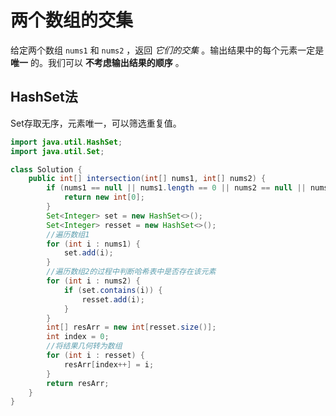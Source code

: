 # 两个数组的交集

 给定两个数组 `nums1` 和 `nums2` ，返回 *它们的交集* 。输出结果中的每个元素一定是 **唯一** 的。我们可以 **不考虑输出结果的顺序** 。 



## HashSet法

Set存取无序，元素唯一，可以筛选重复值。

```java
import java.util.HashSet;
import java.util.Set;

class Solution {
    public int[] intersection(int[] nums1, int[] nums2) {
        if (nums1 == null || nums1.length == 0 || nums2 == null || nums2.length == 0) {
            return new int[0];
        }
        Set<Integer> set = new HashSet<>();
        Set<Integer> resset = new HashSet<>();
        //遍历数组1
        for (int i : nums1) {
            set.add(i);
        }
        //遍历数组2的过程中判断哈希表中是否存在该元素
        for (int i : nums2) {
            if (set.contains(i)) {
                resset.add(i);
            }
        }
        int[] resArr = new int[resset.size()];
        int index = 0;
        //将结果几何转为数组
        for (int i : resset) {
            resArr[index++] = i;
        }
        return resArr;
    }
}
```

